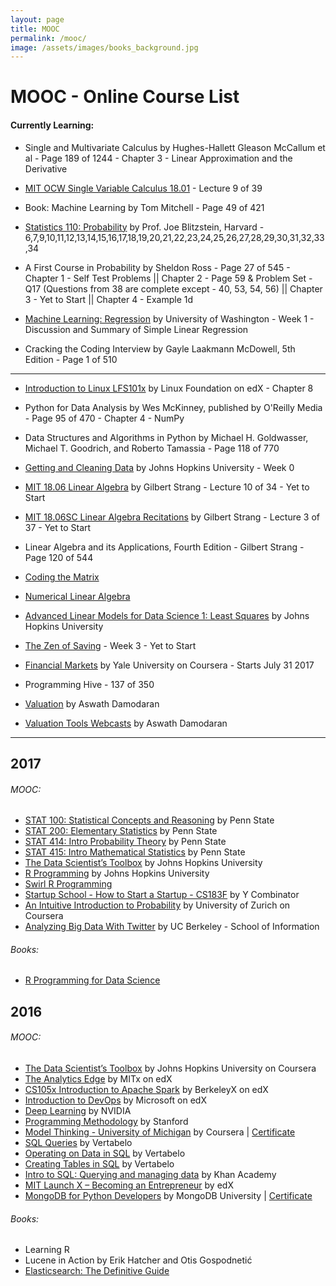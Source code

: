 ```yaml
---
layout: page
title: MOOC
permalink: /mooc/
image: /assets/images/books_background.jpg
---
```


# MOOC - Online Course List

#### Currently Learning: 


- Single and Multivariate Calculus by Hughes-Hallett Gleason McCallum et al - Page 189 of 1244 - Chapter 3 - Linear Approximation and the Derivative

- [MIT OCW Single Variable Calculus 18.01](https://www.youtube.com/playlist?list=PL590CCC2BC5AF3BC1) - Lecture 9 of 39

- Book: Machine Learning by Tom Mitchell - Page 49 of 421

- [Statistics 110: Probability](https://projects.iq.harvard.edu/stat110/home) by Prof. Joe Blitzstein, Harvard - 6,7,9,10,11,12,13,14,15,16,17,18,19,20,21,22,23,24,25,26,27,28,29,30,31,32,33,34

- A First Course in Probability by Sheldon Ross - Page 27 of 545 - Chapter 1 - Self Test Problems || Chapter 2 - Page 59 & Problem Set - Q17 (Questions from 38 are complete except - 40, 53, 54, 56) || Chapter 3 - Yet to Start || Chapter 4 - Example 1d


- [Machine Learning: Regression](https://www.coursera.org/learn/ml-regression) by University of Washington - Week 1 - Discussion and Summary of Simple Linear Regression

- Cracking the Coding Interview by Gayle Laakmann McDowell, 5th Edition - Page 1 of 510
-----------------------------------------------------------------------------------------------------------------------------

- [Introduction to Linux LFS101x](https://www.edx.org/course/introduction-linux-linuxfoundationx-lfs101x-1) by Linux Foundation on edX - Chapter 8

- Python for Data Analysis by Wes McKinney, published by O'Reilly Media - Page 95 of 470 - Chapter 4 - NumPy

- Data Structures and Algorithms in Python by Michael H. Goldwasser, Michael T. Goodrich, and Roberto Tamassia - Page 118 of 770

- [Getting and Cleaning Data](https://www.coursera.org/learn/data-cleaning/) by Johns Hopkins University - Week 0



- [MIT 18.06 Linear Algebra](https://www.youtube.com/playlist?list=PLE7DDD91010BC51F8) by Gilbert Strang  - Lecture 10 of 34 - Yet to Start
- [MIT 18.06SC Linear Algebra Recitations](https://www.youtube.com/playlist?list=PL221E2BBF13BECF6C) by Gilbert Strang - Lecture 3 of 37 - Yet to Start
- Linear Algebra and its Applications, Fourth Edition - Gilbert Strang - Page 120 of 544

- [Coding the Matrix](https://cs.brown.edu/video/channels/coding-matrix-fall-2014/)
- [Numerical Linear Algebra](https://github.com/fastai/numerical-linear-algebra)




- [Advanced Linear Models for Data Science 1: Least Squares](https://www.coursera.org/learn/linear-models) by Johns Hopkins University


- [The Zen of Saving](https://app.novoed.com/zen-of-saving-1) - Week 3 - Yet to Start
- [Financial Markets](https://www.coursera.org/learn/financial-markets-global) by Yale University on Coursera - Starts July 31 2017



- Programming Hive - 137 of 350

- [Valuation](https://www.youtube.com/playlist?list=PLUkh9m2BorqkNzSSPrCDkO2jlufVCinVw) by Aswath Damodaran
- [Valuation Tools Webcasts](https://www.youtube.com/playlist?list=PLUkh9m2BorqmRAGzJb5OIvTAKZZu9HWF-) by Aswath Damodaran
------------------------------------------------------------------------------------------------------------------------------

## 2017

###### MOOC:
- [STAT 100: Statistical Concepts and Reasoning](https://onlinecourses.science.psu.edu/statprogram/stat100) by Penn State
- [STAT 200: Elementary Statistics](https://onlinecourses.science.psu.edu/statprogram/stat200) by Penn State
- [STAT 414: Intro Probability Theory](https://onlinecourses.science.psu.edu/stat414/) by Penn State
- [STAT 415: Intro Mathematical Statistics](https://onlinecourses.science.psu.edu/stat414/node/213) by Penn State
- [The Data Scientist’s Toolbox](https://www.coursera.org/learn/data-scientists-tools) by Johns Hopkins University
- [R Programming](https://www.coursera.org/learn/r-programming) by Johns Hopkins University
- [Swirl R Programming](http://swirlstats.com/)
- [Startup School - How to Start a Startup - CS183F](https://www.youtube.com/playlist?list=PLoROMvodv4rNpMrTeeh-627Lajh6uSUgY) by Y Combinator
- [An Intuitive Introduction to Probability](https://www.coursera.org/learn/introductiontoprobability) by University of Zurich on Coursera
- [Analyzing Big Data With Twitter](https://www.youtube.com/playlist?list=PLE8C1256A28C1487F) by UC Berkeley - School of Information

###### Books:
- [R Programming for Data Science](https://leanpub.com/rprogramming)





## 2016

###### MOOC:
- [The Data Scientist’s Toolbox](https://www.coursera.org/learn/data-scientists-tools) by Johns Hopkins University on Coursera
- [The Analytics Edge](https://www.edx.org/course/analytics-edge-mitx-15-071x-2) by MITx on edX
- [CS105x Introduction to Apache Spark](https://courses.edx.org/courses/course-v1:BerkeleyX+CS105x+1T2016) by BerkeleyX on edX
- [Introduction to DevOps](https://www.edx.org/course/introduction-devops-microsoft-dev212x) by Microsoft on edX
- [Deep Learning](https://developer.nvidia.com/deep-learning-courses) by NVIDIA
- [Programming Methodology](https://see.stanford.edu/Course/CS106A) by Stanford
- [Model Thinking - University of Michigan](https://www.coursera.org/learn/model-thinking) by Coursera | [Certificate](https://github.com/KartikKannapur/kartikkannapur.github.io/blob/master/mooc_certificates/Model_Thinking_Coursera_Michigan.png)
- [SQL Queries](https://academy.vertabelo.com/course/sql-queries) by Vertabelo
- [Operating on Data in SQL](https://academy.vertabelo.com/course/operating-on-data-in-sql) by Vertabelo
- [Creating Tables in SQL](https://academy.vertabelo.com/course/creating-tables-in-sql) by Vertabelo
- [Intro to SQL: Querying and managing data](https://www.khanacademy.org/computing/computer-programming/sql) by Khan Academy
- [MIT Launch X – Becoming an Entrepreneur](https://www.edx.org/course/becoming-entrepreneur-mitx-launch-x) by edX
- [MongoDB for Python Developers](https://university.mongodb.com/courses/M101P/about) by MongoDB University | [Certificate](https://github.com/KartikKannapur/kartikkannapur.github.io/blob/master/mooc_certificates/MongoDB_M101P_Certificate.pdf)

###### Books:
- Learning R
- Lucene in Action by Erik Hatcher and Otis Gospodnetić
- [Elasticsearch: The Definitive Guide](https://www.elastic.co/guide/en/elasticsearch/guide/current/index.html)
